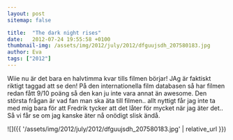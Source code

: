 ```yaml
---
layout: post
sitemap: false

title:  "The dark night rises"
date:   2012-07-24 19:55:58 +0100
thumbnail-img: /assets/img/2012/july/2012/dfguujsdh_207580183.jpg
author: Eva
tags: ["2012"]
---
```


Wiie nu är det bara en halvtimma kvar tills filmen börjar! JAg är faktiskt riktigt taggad att se den! På den internationella film databasen så har filmen redan fått 9/10 poäng så den kan ju inte vara annat än awesome. Den största frågan är vad fan man ska äta till filmen.. allt nyttigt får jag inte ta med mig bara för att Fredrik tycker att det låter för mycket när jag äter det.. Så vi får se om jag kanske äter nå onödigt slisk ändå.

![]({{ '/assets/img/2012/july/2012/dfguujsdh_207580183.jpg'  | relative_url }})


